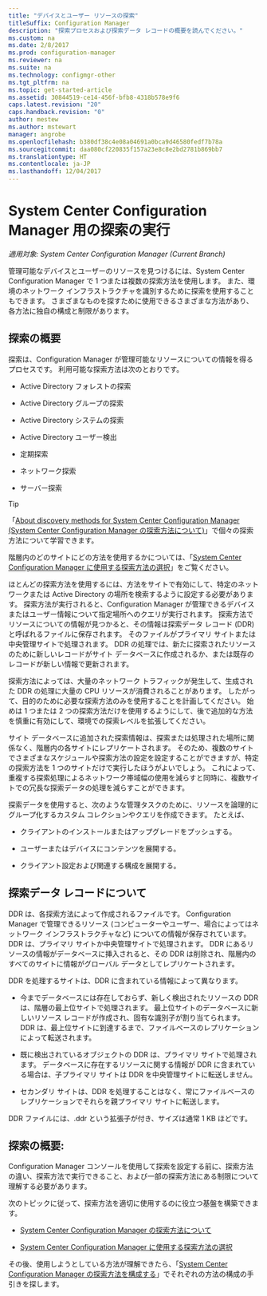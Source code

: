 ```yaml
---
title: "デバイスとユーザー リソースの探索"
titleSuffix: Configuration Manager
description: "探索プロセスおよび探索データ レコードの概要を読んでください。"
ms.custom: na
ms.date: 2/8/2017
ms.prod: configuration-manager
ms.reviewer: na
ms.suite: na
ms.technology: configmgr-other
ms.tgt_pltfrm: na
ms.topic: get-started-article
ms.assetid: 30844519-ce14-456f-bfb8-4318b578e9f6
caps.latest.revision: "20"
caps.handback.revision: "0"
author: mestew
ms.author: mstewart
manager: angrobe
ms.openlocfilehash: b380df38c4e08a04691a0bca9d46580fedf7b78a
ms.sourcegitcommit: daa080cf220835f157a23e8c8e2bd2781b869bb7
ms.translationtype: HT
ms.contentlocale: ja-JP
ms.lasthandoff: 12/04/2017
---
```

# <a name="run-discovery-for-system-center-configuration-manager"></a>System Center Configuration Manager 用の探索の実行

*適用対象: System Center Configuration Manager (Current Branch)*

管理可能なデバイスとユーザーのリソースを見つけるには、System Center Configuration Manager で 1 つまたは複数の探索方法を使用します。 また、環境のネットワーク インフラストラクチャを識別するために探索を使用することもできます。 さまざまなものを探すために使用できるさまざまな方法があり、各方法に独自の構成と制限があります。  

## <a name="overview-of-discovery"></a>探索の概要  
 探索は、Configuration Manager が管理可能なリソースについての情報を得るプロセスです。 利用可能な探索方法は次のとおりです。  

-   Active Directory フォレストの探索  

-   Active Directory グループの探索  

-   Active Directory システムの探索  

-   Active Directory ユーザー検出  

-   定期探索  

-   ネットワーク探索  

-   サーバー探索  

> [!TIP]  
>  「[About discovery methods for System Center Configuration Manager (System Center Configuration Manager の探索方法について)](../../../../core/servers/deploy/configure/about-discovery-methods.md)」で個々の探索方法について学習できます。  
>   
>  階層内のどのサイトにどの方法を使用するかについては、「[System Center Configuration Manager に使用する探索方法の選択](../../../../core/servers/deploy/configure/select-discovery-methods-to-use.md)」をご覧ください。  

 ほとんどの探索方法を使用するには、方法をサイトで有効にして、特定のネットワークまたは Active Directory の場所を検索するように設定する必要があります。 探索方法が実行されると、Configuration Manager が管理できるデバイスまたはユーザー情報について指定場所へのクエリが実行されます。 探索方法でリソースについての情報が見つかると、その情報は探索データ レコード (DDR) と呼ばれるファイルに保存されます。 そのファイルがプライマリ サイトまたは中央管理サイトで処理されます。 DDR の処理では、新たに探索されたリソースのために新しいレコードがサイト データベースに作成されるか、または既存のレコードが新しい情報で更新されます。  

 探索方法によっては、大量のネットワーク トラフィックが発生して、生成された DDR の処理に大量の CPU リソースが消費されることがあります。 したがって、目的のために必要な探索方法のみを使用することを計画してください。 始めは 1 つまたは 2 つの探索方法だけを使用するようにして、後で追加的な方法を慎重に有効にして、環境での探索レベルを拡張してください。  

 サイト データベースに追加された探索情報は、探索または処理された場所に関係なく、階層内の各サイトにレプリケートされます。 そのため、複数のサイトでさまざまなスケジュールや探索方法の設定を設定することができますが、特定の探索方法を 1 つのサイトだけで実行したほうがよいでしょう。 これによって、重複する探索処理によるネットワーク帯域幅の使用を減らすと同時に、複数サイトでの冗長な探索データの処理を減らすことができます。  

 探索データを使用すると、次のような管理タスクのために、リソースを論理的にグループ化するカスタム コレクションやクエリを作成できます。 たとえば、  

-   クライアントのインストールまたはアップグレードをプッシュする。  

-   ユーザーまたはデバイスにコンテンツを展開する。  

-   クライアント設定および関連する構成を展開する。

##  <a name="BKMK_DDRs"></a> 探索データ レコードについて  
 DDR は、各探索方法によって作成されるファイルです。 Configuration Manager で管理できるリソース (コンピューターやユーザー、場合によってはネットワーク インフラストラクチャなど) についての情報が保存されています。 DDR は、プライマリ サイトか中央管理サイトで処理されます。 DDR にあるリソースの情報がデータベースに挿入されると、その DDR は削除され、階層内のすべてのサイトに情報がグローバル データとしてレプリケートされます。  

 DDR を処理するサイトは、DDR に含まれている情報によって異なります。  

-   今までデータベースには存在しておらず、新しく検出されたリソースの DDR は、階層の最上位サイトで処理されます。 最上位サイトのデータベースに新しいリソース レコードが作成され、固有な識別子が割り当てられます。 DDR は、最上位サイトに到達するまで、ファイルベースのレプリケーションによって転送されます。  

-   既に検出されているオブジェクトの DDR は、プライマリ サイトで処理されます。 データベースに存在するリソースに関する情報が DDR に含まれている場合は、子プライマリ サイトは DDR を中央管理サイトに転送しません。  

-   セカンダリ サイトは、DDR を処理することはなく、常にファイルベースのレプリケーションでそれらを親プライマリ サイトに転送します。  

DDR ファイルには、.ddr という拡張子が付き、サイズは通常 1 KB ほどです。  

## <a name="get-started-with-discovery"></a>探索の概要:  
 Configuration Manager コンソールを使用して探索を設定する前に、探索方法の違い、探索方法で実行できること、および一部の探索方法にある制限について理解する必要があります。  

次のトピックに従って、探索方法を適切に使用するのに役立つ基盤を構築できます。  

-   [System Center Configuration Manager の探索方法について](../../../../core/servers/deploy/configure/about-discovery-methods.md)  

-   [System Center Configuration Manager に使用する探索方法の選択](../../../../core/servers/deploy/configure/select-discovery-methods-to-use.md)  

その後、使用しようとしている方法が理解できたら、「[System Center Configuration Manager の探索方法を構成する](../../../../core/servers/deploy/configure/configure-discovery-methods.md)」でそれぞれの方法の構成の手引きを探します。  

